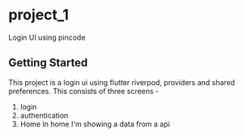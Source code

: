 # project_1

Login UI using pincode

## Getting Started

This project is a login ui using flutter riverpod, providers and shared preferences.
This consists of three screens -
1. login 
2. authentication
3. Home
In home I'm showing a data from a api
